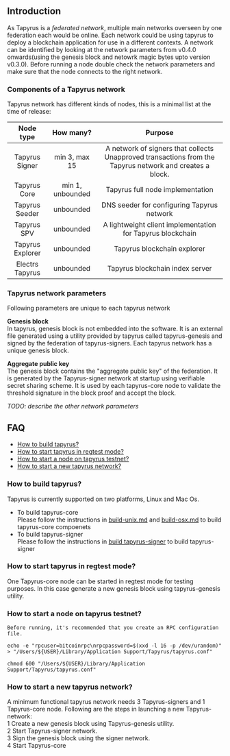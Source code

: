 ## Introduction

As Tapyrus is a *federated network*, multiple main networks overseen by one federation each would be online. Each network could be using tapyrus to deploy a blockchain application for use in a different contexts. A network can be identified by looking at the network parameters from v0.4.0 onwards(using the genesis block and netowrk magic bytes upto version v0.3.0). Before running a node double check the network parameters and make sure that the node connects to the right network.


### Components of a Tapyrus network
Tapyrus network has different kinds of nodes, this is a minimal list at the time of release:

| Node type |    How many? | Purpose |
| :---: | :---: | :---: |
|Tapyrus Signer | min 3, max 15  | A network of signers that collects Unapproved transactions from the Tapyrus network and creates a block. |
| Tapyrus Core  | min 1, unbounded  | Tapyrus full node implementation |
| Tapyrus Seeder | unbounded  | DNS seeder for configuring Tapyrus network |
| Tapyrus SPV | unbounded | A lightweight client implementation for Tapyrus blockchain |
| Tapyrus Explorer| unbounded | Tapyrus blockchain explorer |
| Electrs Tapyrus| unbounded | Tapyrus blockchain index server |

### Tapyrus network parameters
Following parameters are unique to each tapyrus network

**Genesis block**  
In tapyrus, genesis block is not embedded into the software. It is an external file generated using a utility provided by tapyrus called tapyrus-genesis and signed by the federation of tapyrus-signers. Each tapyrus network has a unique genesis block. 

**Aggregate public key**  
The genesis block contains the "aggregate public key" of the federation. It is generated by the Tapyrus-signer network at startup using verifiable secret sharing scheme. It is used by each tapyrus-core node to validate the threshold signature in the block proof and accept the block.

_TODO: describe the other network parameters_

## FAQ
* [How to build tapyrus?](https://github.com/chaintope/tapyrus-core/new/master/doc/tapyrus#how-to-build-tapyrus)  
* [How to start tapyrus in regtest mode?](https://github.com/chaintope/tapyrus-core/new/master/doc/tapyrus#how-to-start-tapyrus-in-regtest-mode)
* [How to start a node on tapyrus testnet?](https://github.com/chaintope/tapyrus-core/new/master/doc/tapyrus#how-to-start-a-node-on-tapyrus-testnet)
* [How to start a new tapyrus network?](https://github.com/chaintope/tapyrus-core/new/master/doc/tapyrus#how-to-start-a-new-tapyrus-network)

### How to build tapyrus? 

Tapyrus is currently supported on two platforms, Linux and Mac Os. 
- To build tapyrus-core  
Please follow the instructions in [build-unix.md](..//build-osx.md) and [build-osx.md](../build-osx.md) to build tapyrus-core compoenets
- To build tapyrus-signer   
Please follow the instructions in [build tapyrus-signer](https://github.com/chaintope/tapyrus-signer#building-the-source) to build tapyrus-signer
### How to start tapyrus in regtest mode?

One Tapyrus-core node can be started in regtest mode for testing purposes. In this case generate a new genesis block using tapyrus-genesis utility. 

### How to start a node on tapyrus testnet?

    Before running, it's recommended that you create an RPC configuration file.

    echo -e "rpcuser=bitcoinrpc\nrpcpassword=$(xxd -l 16 -p /dev/urandom)" > "/Users/${USER}/Library/Application Support/Tapyrus/tapyrus.conf"

    chmod 600 "/Users/${USER}/Library/Application Support/Tapyrus/tapyrus.conf"


### How to start a new tapyrus network?

A minimum functional tapyrus network needs 3 Tapyrus-signers and 1 Tapyrus-core node.  Following are the steps in launching a new Tapyrus-network:   
1 Create a new genesis block using Tapyrus-genesis utility.  
2 Start Tapyrus-signer network.  
3 Sign the genesis block using the signer network.   
4 Start Tapyrus-core    
